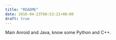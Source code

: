 ```yaml
---
title: "README"
date: 2016-04-23T08:53:21+08:00
draft: true
---
```


Main Anroid and Java, know some Python and C++.
